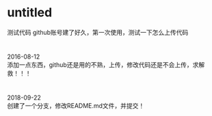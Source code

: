 # untitled
测试代码
github账号建了好久，第一次使用，测试一下怎么上传代码
#
2016-08-12  
添加一点东西，github还是用的不熟，上传，修改代码还是不会上传，求解救！！！  
#
2018-09-22  
创建了一个分支，修改README.md文件，并提交！
#
